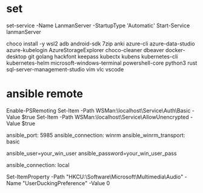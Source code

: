 # set

set-service -Name LanmanServer -StartupType 'Automatic'
Start-Service lanmanServer

choco install -y wsl2 adb android-sdk 7zip anki azure-cli azure-data-studio azure-kubelogin AzureStorageExplorer choco-cleaner dbeaver docker-desktop git golang hackfont keepass kubectx kubens kubernetes-cli kubernetes-helm microsoft-windows-terminal powershell-core python3 rust sql-server-management-studio vim vlc vscode

# ansible remote
Enable-PSRemoting
Set-Item -Path WSMan:\localhost\Service\Auth\Basic -Value $true
Set-Item -Path WSMan:\localhost\Service\AllowUnencrypted -Value $true



ansible_port: 5985
ansible_connection: winrm
ansible_winrm_transport: basic

ansible_user=your_win_user
ansible_password=your_win_user_pass

ansible_connection: local


Set-ItemProperty -Path "HKCU:\Software\Microsoft\Multimedia\Audio" -Name "UserDuckingPreference" -Value 0
